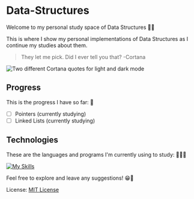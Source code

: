 # Data-Structures
Welcome to my personal study space of Data Structures 👋🏼

This is where I show my personal implementations of Data Structures as I continue my studies about them.

>They let me pick. Did I ever tell you that? -Cortana

<picture>
  <source media="(prefers-color-scheme: dark)" srcset="https://64.media.tumblr.com/75abee33aa46cf1451d24e8dbe5eafc5/tumblr_psuswtQkpW1s9ns1wo2_400.gifv">
  <source media="(prefers-color-scheme: light)" srcset="https://64.media.tumblr.com/6a400a7d1f23855896f6f4a2bc50dd67/tumblr_psuswtQkpW1s9ns1wo3_500.gif">
  <img alt="Two different Cortana quotes for light and dark mode" src="https://64.media.tumblr.com/75abee33aa46cf1451d24e8dbe5eafc5/tumblr_psuswtQkpW1s9ns1wo2_400.gifv">
</picture>

## Progress
This is the progress I have so far: 📝
 - [ ] Pointers (currently studying)
 - [ ] Linked Lists (currently studying)
 
## Technologies
These are the languages and programs I'm currently using to study: 👨🏻‍💻

[![My Skills](https://skillicons.dev/icons?i=vscode,cpp)](https://skillicons.dev) 

Feel free to explore and leave any suggestions! 😁💬

License: [MIT License](https://choosealicense.com/licenses/mit/)